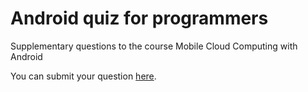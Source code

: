 # Android quiz for programmers

Supplementary questions to the course Mobile Cloud Computing with Android

You can submit your question [here](https://docs.google.com/forms/d/12t_k5dga6CPrpOeP0kb1L9JexUK8PyRJNTRHlU9t24I/viewform?usp=send_form).
